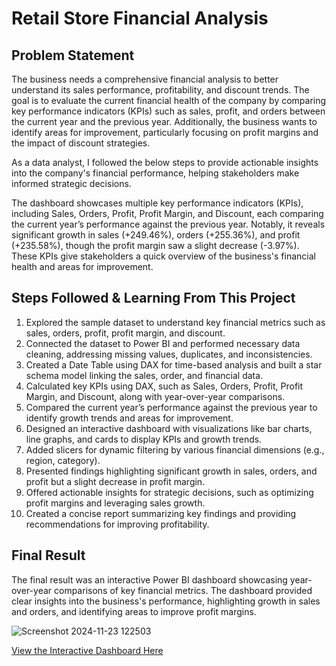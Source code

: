 # Retail Store Financial Analysis

## Problem Statement
The business needs a comprehensive financial analysis to better understand its sales performance, profitability, and discount trends. The goal is to evaluate the current financial health of the company by comparing key performance indicators (KPIs) such as sales, profit, and orders between the current year and the previous year. Additionally, the business wants to identify areas for improvement, particularly focusing on profit margins and the impact of discount strategies.

As a data analyst, I followed the below steps to provide actionable insights into the company's financial performance, helping stakeholders make informed strategic decisions.

The dashboard showcases multiple key performance indicators (KPIs), including Sales, Orders, Profit, Profit Margin, and Discount, each comparing the current year’s performance against the previous year. Notably, it reveals significant growth in sales (+249.46%), orders (+255.36%), and profit (+235.58%), though the profit margin saw a slight decrease (-3.97%). These KPIs give stakeholders a quick overview of the business's financial health and areas for improvement.

## Steps Followed & Learning From This Project

1. Explored the sample dataset to understand key financial metrics such as sales, orders, profit, profit margin, and discount.
2. Connected the dataset to Power BI and performed necessary data cleaning, addressing missing values, duplicates, and inconsistencies.
3. Created a Date Table using DAX for time-based analysis and built a star schema model linking the sales, order, and financial data.
4. Calculated key KPIs using DAX, such as Sales, Orders, Profit, Profit Margin, and Discount, along with year-over-year comparisons.
5. Compared the current year’s performance against the previous year to identify growth trends and areas for improvement.
6. Designed an interactive dashboard with visualizations like bar charts, line graphs, and cards to display KPIs and growth trends.
7. Added slicers for dynamic filtering by various financial dimensions (e.g., region, category).
8. Presented findings highlighting significant growth in sales, orders, and profit but a slight decrease in profit margin.
9. Offered actionable insights for strategic decisions, such as optimizing profit margins and leveraging sales growth.
10. Created a concise report summarizing key findings and providing recommendations for improving profitability.

## Final Result
The final result was an interactive Power BI dashboard showcasing year-over-year comparisons of key financial metrics. The dashboard provided clear insights into the business's performance, highlighting growth in sales and orders, and identifying areas to improve profit margins.

![Screenshot 2024-11-23 122503](https://github.com/user-attachments/assets/a9f42d40-1200-4265-9cac-44576c31d813)

[View the Interactive Dashboard Here](https://app.powerbi.com/view?r=eyJrIjoiYjNiNGQ1NzgtMjMzNy00ZTI4LTkyM2MtODEwZWJjMTZkM2E2IiwidCI6IjZhYjJmZGI1LWNjOWUtNDJiMy04ZmI5LTA4ZWU1OGI5YzRhMSJ9)

